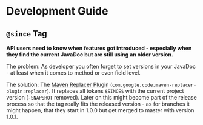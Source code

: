 # Development Guide

## `@since` Tag

**API users need to know when features got introduced - especially when they find the current
JavaDoc but are still using an older version.**

The problem: As developer you often forget to set versions in your JavaDoc - at least when it comes
to method or even field level.

The solution: The [Maven Replacer Plugin][] (`com.google.code.maven-replacer-plugin:replacer`).
It replaces all tokens `$SINCE$` with the current project version (`-SNAPSHOT` removed). Later on
this might become part of the release process so that the tag really fits the released version -
as for branches it might happen, that they start in 1.0.0 but get merged to master with version
1.0.1.

[Maven Replacer Plugin]: <https://code.google.com/p/maven-replacer-plugin/> "maven-replacer-plugin - Maven Plugin to replace tokens within a file with a given value"
